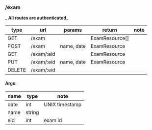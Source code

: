 ### /exam

**_ All routes are authenticated_**

| type   | url        | params     | return         | note |
| ------ | ---------- | ---------- | -------------- | ---- |
| GET    | /exam      |            | ExamResource[] |      |
| POST   | /exam      | name, date | ExamResource   |      |
| GET    | /exam/:eid |            | ExamResource   |      |
| PUT    | /exam/:eid | name, date | ExamResource   |      |
| DELETE | /exam/:eid |            |                |      |

#### Args:

| name | type   | note           |
| ---- | ------ | -------------- |
| date | int    | UNIX timestamp |
| name | string |                |
| eid  | int    | exam id        |
